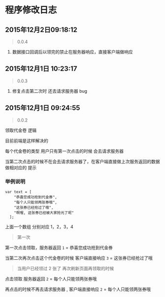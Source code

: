 # 程序修改日志

## 2015年12月2日09:18:12

>0.0.4

1. 数据接口回调后以领完的禁止在服务器响应，直接客户端做响应


## 2015年12月1日 10:23:17

>0.0.3

1. 修复点击第二次时 还去请求服务器 bug


## 2015年12月1日 09:24:55

>0.0.2

领取代金卷 逻辑

目前前端是这样解决的

每个代金卷的类型 用户只有第一次点击的时候 会去请求服务器

当第二次点击的时候不在会去请求服务器了，在客户端直接做上次服务返回的数据做相对应的 提示

### 举例说明

```
var text = [
    "恭喜您成功抢到代金券",
    "每个人只能领两张券哦",
    "这张券已经抢过了哦",
    "啊喔, 这张券已经被大家抢光了呢"
  ];  
```

上面一个数组 分别对应 1，2，3，4


> 第一次

第一次点击领取，服务器返回 `1` = 恭喜您成功抢到代金券

当第二次再次点击这个代金卷的时候 客户端直接响应  `3`  = 这张券已经抢过了哦

> 当用户已经领过 2 张了  再次刷新页面再领取的时候

点击领取 服务器返回 `2` =   每个人只能领两张券哦

再点击的时候不再去请求服务器 , 客户端直接响应  `2`  = 每个人只能领两张券哦
